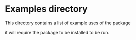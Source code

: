# Examples directory

This directory contains a list of example uses of the package

it will require the package to be installed to be run.
